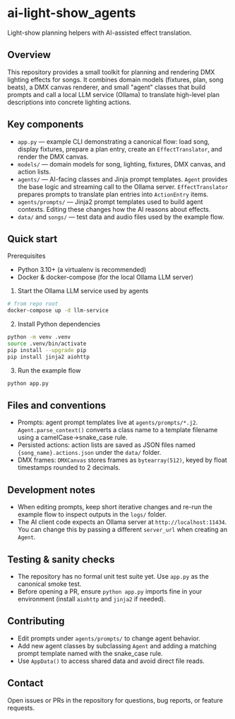 ai-light-show_agents
=====================

Light-show planning helpers with AI-assisted effect translation.

Overview
--------
This repository provides a small toolkit for planning and rendering DMX lighting effects for songs. It combines domain models (fixtures, plan, song beats), a DMX canvas renderer, and small "agent" classes that build prompts and call a local LLM service (Ollama) to translate high-level plan descriptions into concrete lighting actions.

Key components
--------------
- `app.py` — example CLI demonstrating a canonical flow: load song, display fixtures, prepare a plan entry, create an `EffectTranslator`, and render the DMX canvas.
- `models/` — domain models for song, lighting, fixtures, DMX canvas, and action lists.
- `agents/` — AI-facing classes and Jinja prompt templates. `Agent` provides the base logic and streaming call to the Ollama server. `EffectTranslator` prepares prompts to translate plan entries into `ActionEntry` items.
- `agents/prompts/` — Jinja2 prompt templates used to build agent contexts. Editing these changes how the AI reasons about effects.
- `data/` and `songs/` — test data and audio files used by the example flow.

Quick start
-----------
Prerequisites
- Python 3.10+ (a virtualenv is recommended)
- Docker & docker-compose (for the local Ollama LLM server)

1) Start the Ollama LLM service used by agents

```bash
# from repo root
docker-compose up -d llm-service
```

2) Install Python dependencies

```bash
python -m venv .venv
source .venv/bin/activate
pip install --upgrade pip
pip install jinja2 aiohttp
```

3) Run the example flow

```bash
python app.py
```

Files and conventions
---------------------
- Prompts: agent prompt templates live at `agents/prompts/*.j2`. `Agent.parse_context()` converts a class name to a template filename using a camelCase->snake_case rule.
- Persisted actions: action lists are saved as JSON files named `{song_name}.actions.json` under the `data/` folder.
- DMX frames: `DMXCanvas` stores frames as `bytearray(512)`, keyed by float timestamps rounded to 2 decimals.

Development notes
-----------------
- When editing prompts, keep short iterative changes and re-run the example flow to inspect outputs in the `logs/` folder.
- The AI client code expects an Ollama server at `http://localhost:11434`. You can change this by passing a different `server_url` when creating an `Agent`.

Testing & sanity checks
-----------------------
- The repository has no formal unit test suite yet. Use `app.py` as the canonical smoke test.
- Before opening a PR, ensure `python app.py` imports fine in your environment (install `aiohttp` and `jinja2` if needed).

Contributing
------------
- Edit prompts under `agents/prompts/` to change agent behavior.
- Add new agent classes by subclassing `Agent` and adding a matching prompt template named with the snake_case rule.
- Use `AppData()` to access shared data and avoid direct file reads.

Contact
-------
Open issues or PRs in the repository for questions, bug reports, or feature requests.
